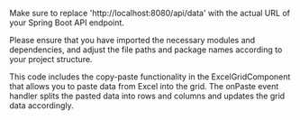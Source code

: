 Make sure to replace 'http://localhost:8080/api/data' with the actual URL of your Spring Boot API endpoint.

Please ensure that you have imported the necessary modules and dependencies, and adjust the file paths and package names according to your project structure.

This code includes the copy-paste functionality in the ExcelGridComponent that allows you to paste data from Excel into the grid. The onPaste event handler splits the pasted data into rows and columns and updates the grid data accordingly.
